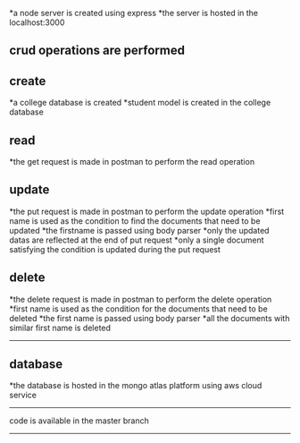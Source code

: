 *a node server is created using express
*the server is hosted in the localhost:3000

crud operations are performed
-------------------------------

create
-------

*a college database is created
*student model is created in the college database


read
------
*the get request is made in postman to perform the read operation

update 
--------
*the put request is made in postman to perform the update operation
*first name is used as the condition to find the documents that need to be updated
*the firstname is passed using body parser 
*only the updated datas are reflected at the end of put request
*only a single document satisfying the condition is updated during the put request

delete 
-------
*the delete request is made in postman to perform the delete operation 
*first name is used as the condition for the documents that need to be deleted
*the first name is passed using body parser
*all the documents with similar first name is deleted



_____________________________________________________________

database 
-----------
*the database is hosted in the mongo atlas platform using aws cloud service
____________________________________________________________________________

code is available in the master branch 

__________________________________________________________________________________
